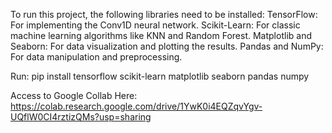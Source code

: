 To run this project, the following libraries need to be installed:
  TensorFlow: For implementing the Conv1D neural network.
  Scikit-Learn: For classic machine learning algorithms like KNN and Random Forest.
  Matplotlib and Seaborn: For data visualization and plotting the results.
  Pandas and NumPy: For data manipulation and preprocessing.

  Run: pip install tensorflow scikit-learn matplotlib seaborn pandas numpy


Access to Google Collab Here: https://colab.research.google.com/drive/1YwK0i4EQZqvYgv-UQflW0CI4rztizQMs?usp=sharing
